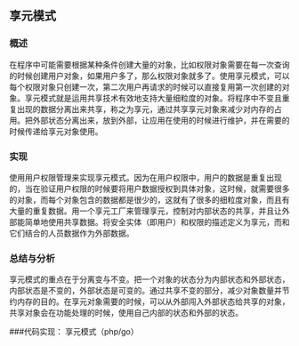 ## 享元模式

### 概述
在程序中可能需要根据某种条件创建大量的对象，比如权限对象需要在每一次查询的时候创建用户对象，如果用户多了，那么权限对象就多了。使用享元模式，可以每个权限对象只创建一次，第二次用户再请求的时候可以直接复用第一次创建的对象。享元模式就是运用共享技术有效地支持大量细粒度的对象。将程序中不变且重复出现的数据分离出来共享，称之为享元，通过共享享元对象来减少对内存的占用。把外部状态分离出来，放到外部，让应用在使用的时候进行维护，并在需要的时候传递给享元对象使用。

### 实现
使用用户权限管理来实现享元模式。因为在用户权限中，用户的数据是重复出现的，当在验证用户权限的时候要将用户数据授权到具体对象，这时候，就需要很多的对象，而每个对象包含的数据都是很少的，这就有了很多的细粒度对象，而且有大量的重复数据。用一个享元工厂来管理享元，控制对内部状态的共享，并且让外部能简单地使用共享数据。将安全实体（即用户）和权限的描述定义为享元，而和它们结合的人员数据作为外部数据。

### 总结与分析
享元模式的重点在于分离变与不变。把一个对象的状态分为内部状态和外部状态，内部状态是不变的，外部状态是可变的。通过共享不变的部分，减少对象数量并节约内存的目的。在享元对象需要的时候，可以从外部闯入外部状态给共享的对象，共享对象会在功能处理的时候，使用自己内部的状态和外部的状态。

###代码实现：
享元模式（php/go）